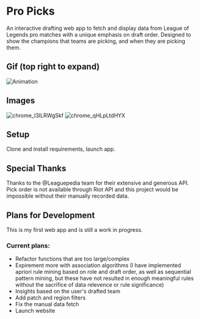# Pro Picks

An interactive drafting web app to fetch and display data from League of Legends pro matches with a unique emphasis on draft order. Designed to show the champions that teams are picking, and when they are picking them.

## Gif (top right to expand)
![Animation](https://github.com/3mbo/ProPicks/assets/166320901/71e9f86f-3925-472f-8373-386cdb9032bc)
## Images
![chrome_I3ILRWgSkf](https://github.com/3mbo/ProPicks/assets/166320901/d0a9d4b8-ba0e-4b52-8860-076dcb754f32)
![chrome_qHLpLtdHYX](https://github.com/3mbo/ProPicks/assets/166320901/aab730a5-476c-453d-b01e-93f02ee192b8)


## Setup

Clone and install requirements, launch app.

## Special Thanks

Thanks to the @Leaguepedia team for their extensive and generous API. Pick order is not available through Riot API and this project would be impossible without their manually recorded data. 

## Plans for Development

This is my first web app and is still a work in progress. 

### Current plans:
- Refactor functions that are too large/complex 
- Expirement more with association algorithms (I have implemented apriori rule mining based on role and draft order, as well as sequential pattern mining, but these have not resulted in enough meaningful rules without the sacrifice of data relevence or rule significance)
- Insights based on the user's drafted team
- Add patch and region filters
- Fix the manual data fetch
- Launch website 
